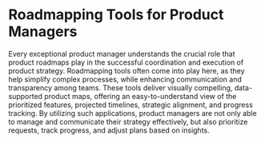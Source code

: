 # Roadmapping Tools for Product Managers

Every exceptional product manager understands the crucial role that product roadmaps play in the successful coordination and execution of product strategy. Roadmapping tools often come into play here, as they help simplify complex processes, while enhancing communication and transparency among teams. These tools deliver visually compelling, data-supported product maps, offering an easy-to-understand view of the prioritized features, projected timelines, strategic alignment, and progress tracking. By utilizing such applications, product managers are not only able to manage and communicate their strategy effectively, but also prioritize requests, track progress, and adjust plans based on insights.